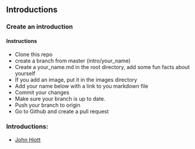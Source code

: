 Introductions
--------------------

### Create an introduction

#### Instructions
- Clone this repo
- create a branch from master (intro/your_name)
- Create a your_name.md in the root directory, add some fun facts about yourself
- If you add an image, put it in the images directory
- Add your name below with a link to you markdown file
- Commit your changes
- Make sure your branch is up to date.
- Push your branch to origin
- Go to Github and create a pull request

### Introductions:
- [John Hiott](johnhiott.md)

